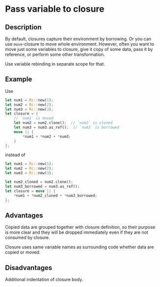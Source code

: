 # Pass variable to closure

## Description

By default, closures capture their environment by borrowing. Or you can use `move`-closure
to move whole environment. However, often you want to move just some variables to closure,
give it copy of some data, pass it by reference, or perform some other transformation.

Use variable rebinding in separate scope for that.


## Example

Use

```rust
let num1 = Rc::new(1);
let num2 = Rc::new(2);
let num3 = Rc::new(3);
let closure = {
    // `num1` is moved
    let num2 = num2.clone();  // `num2` is cloned
    let num3 = num3.as_ref();  // `num3` is borrowed
    move || {
        *num1 + *num2 + *num3;
    }
};
```

instead of

```rust
let num1 = Rc::new(1);
let num2 = Rc::new(2);
let num3 = Rc::new(3);

let num2_cloned = num2.clone();
let num3_borrowed = num3.as_ref();
let closure = move || {
	*num1 + *num2_cloned + *num3_borrowed;
};
```


## Advantages

Copied data are grouped together with closure definition, so their purpose is more clear
and they will be dropped immediately even if they are not consumed by closure.

Closure uses same variable names as surrounding code whether data are copied or moved.


## Disadvantages

Additional indentation of closure body.

